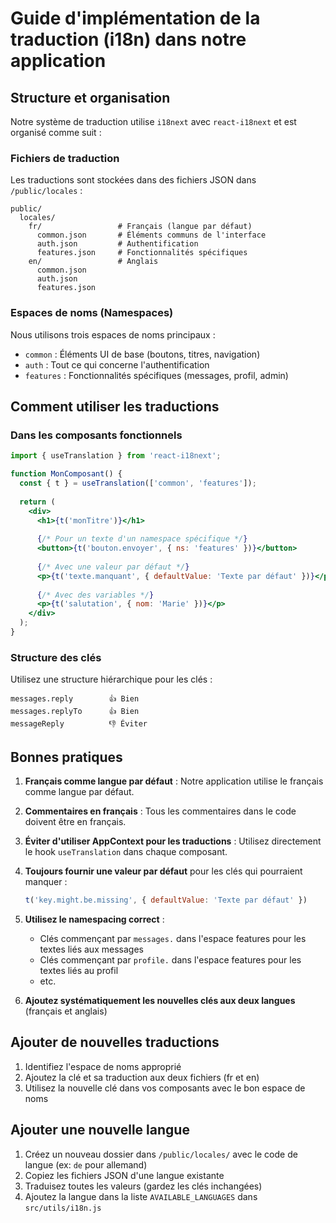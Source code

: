 # Guide d'implémentation de la traduction (i18n) dans notre application

## Structure et organisation

Notre système de traduction utilise `i18next` avec `react-i18next` et est organisé comme suit :

### Fichiers de traduction
Les traductions sont stockées dans des fichiers JSON dans `/public/locales` :
```
public/
  locales/
    fr/                 # Français (langue par défaut)
      common.json       # Éléments communs de l'interface
      auth.json         # Authentification
      features.json     # Fonctionnalités spécifiques
    en/                 # Anglais
      common.json
      auth.json
      features.json
```

### Espaces de noms (Namespaces)
Nous utilisons trois espaces de noms principaux :
- `common` : Éléments UI de base (boutons, titres, navigation)
- `auth` : Tout ce qui concerne l'authentification
- `features` : Fonctionnalités spécifiques (messages, profil, admin)

## Comment utiliser les traductions

### Dans les composants fonctionnels
```jsx
import { useTranslation } from 'react-i18next';

function MonComposant() {
  const { t } = useTranslation(['common', 'features']);
  
  return (
    <div>
      <h1>{t('monTitre')}</h1>
      
      {/* Pour un texte d'un namespace spécifique */}
      <button>{t('bouton.envoyer', { ns: 'features' })}</button>
      
      {/* Avec une valeur par défaut */}
      <p>{t('texte.manquant', { defaultValue: 'Texte par défaut' })}</p>
      
      {/* Avec des variables */}
      <p>{t('salutation', { nom: 'Marie' })}</p>
    </div>
  );
}
```

### Structure des clés
Utilisez une structure hiérarchique pour les clés :
```
messages.reply        👍 Bien
messages.replyTo      👍 Bien
messageReply          👎 Éviter
```

## Bonnes pratiques

1. **Français comme langue par défaut** : Notre application utilise le français comme langue par défaut.

2. **Commentaires en français** : Tous les commentaires dans le code doivent être en français.

3. **Éviter d'utiliser AppContext pour les traductions** : Utilisez directement le hook `useTranslation` dans chaque composant.

4. **Toujours fournir une valeur par défaut** pour les clés qui pourraient manquer :
   ```jsx
   t('key.might.be.missing', { defaultValue: 'Texte par défaut' })
   ```

5. **Utilisez le namespacing correct** :
   - Clés commençant par `messages.` dans l'espace features pour les textes liés aux messages
   - Clés commençant par `profile.` dans l'espace features pour les textes liés au profil
   - etc.

6. **Ajoutez systématiquement les nouvelles clés aux deux langues** (français et anglais)

## Ajouter de nouvelles traductions

1. Identifiez l'espace de noms approprié
2. Ajoutez la clé et sa traduction aux deux fichiers (fr et en)
3. Utilisez la nouvelle clé dans vos composants avec le bon espace de noms

## Ajouter une nouvelle langue

1. Créez un nouveau dossier dans `/public/locales/` avec le code de langue (ex: `de` pour allemand)
2. Copiez les fichiers JSON d'une langue existante
3. Traduisez toutes les valeurs (gardez les clés inchangées)
4. Ajoutez la langue dans la liste `AVAILABLE_LANGUAGES` dans `src/utils/i18n.js`
